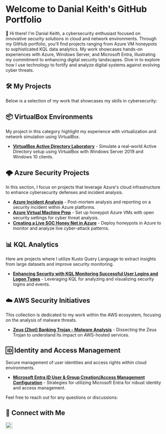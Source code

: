 # Welcome to Danial Keith's GitHub Portfolio

👋 Hi there! I'm Danial Keith, a cybersecurity enthusiast focused on innovative security solutions in cloud and network environments. Through my GitHub portfolio, you'll find projects ranging from Azure VM honeypots to sophisticated KQL data analytics. My work showcases hands-on experiences with Azure, Windows Server, and Microsoft Entra, illustrating my commitment to enhancing digital security landscapes. Dive in to explore how I use technology to fortify and analyze digital systems against evolving cyber threats.

## 🛠️ My Projects

Below is a selection of my work that showcases my skills in cybersecurity:

## 📦 VirtualBox Environments

My project in this category highlight my experience with virtualization and network simulation using VirtualBox.

- **[VirtualBox Active Directory Laboratory](https://github.com/DanialKeith/ActiveDirectoryLab)** - Simulate a real-world Active Directory setup using VirtualBox with Windows Server 2019 and Windows 10 clients.
## 🌩️ Azure Security Projects
In this section, I focus on projects that leverage Azure's cloud infrastructure to enhance cybersecurity defenses and incident analysis.

- **[Azure Incident Analysis](https://github.com/DanialKeith/AzureIncidentAnalysis)** - Post-mortem analysis and reporting on a security incident within Azure platforms.
- **[Azure Virtual Machine Prep](https://github.com/DanialKeith/AzureVirtualMachinePrep)** - Set up honeypot Azure VMs with open security settings for cyber threat analysis.
- **[Creating a Live SOC Honey Net in Azure](https://github.com/DanialKeith/LiveSOCHoneyNetAzure)** - Deploy honeypots in Azure to monitor and analyze live cyber-attack patterns.

## 📊 KQL Analytics
Here are projects where I utilize Kusto Query Language to extract insights from large datasets and improve security monitoring.

- **[Enhancing Security with KQL Monitoring Successful User Logins and Logon Types](https://github.com/DanialKeith/KQLMonitoringSecurity)** - Leveraging KQL for analyzing and visualizing security logins and events.

## ☁️ AWS Security Initiatives
This collection is dedicated to my work within the AWS ecosystem, focusing on the analysis of malware threats.

- **[Zeus (Zbot) Banking Trojan - Malware Analysis](https://github.com/DanialKeith/ZeusZbotMalwareAnalysis)** - Dissecting the Zeus Trojan to understand its impact on AWS-hosted services.

## 🆔 Identity and Access Management
Secure management of user identities and access rights within cloud environments.

- **[Microsoft Entra ID User & Group Creation/Access Management Configuration](https://github.com/DanialKeith/MicrosoftEntraIDManagement)** - Strategies for utilizing Microsoft Entra for robust identity and access management.

Feel free to reach out for any questions or discussions:
## 📱 Connect with Me

[<img align="left" alt="DanialKeith | LinkedIn" width="22px" src="https://cdn.jsdelivr.net/npm/simple-icons@v3/icons/linkedin.svg" />][linkedin]



[linkedin]: [https://www.linkedin.com/in/danial-keith/]

